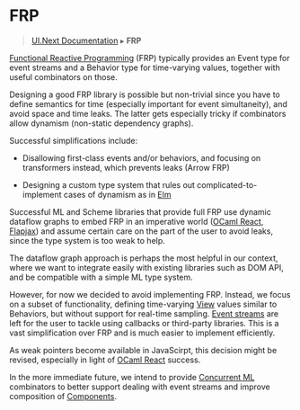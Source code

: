 # FRP
> [UI.Next Documentation](UINext.md) ▸ **FRP**

[Functional Reactive
Programming](http://en.wikipedia.org/wiki/Functional_reactive_programming)
(FRP) typically provides an Event type for event streams and a
Behavior type for time-varying values, together with useful
combinators on those.

Designing a good FRP library is possible but non-trivial since you
have to define semantics for time (especially important for event
simultaneity), and avoid space and time leaks.  The latter gets
especially tricky if combinators allow dynamism (non-static dependency
graphs).

Successful simplifications include:

* Disallowing first-class events and/or behaviors, and focusing on
  transformers instead, which prevents leaks (Arrow FRP)

* Designing a custom type system that rules out
  complicated-to-implement cases of dynamism as in [Elm][elm]

Successful ML and Scheme libraries that provide full FRP use dynamic
dataflow graphs to embed FRP in an imperative world ([OCaml
React][react], [Flapjax][flapjax]) and assume certain care on the part
of the user to avoid leaks, since the type system is too weak to help.

The dataflow graph approach is perhaps the most helpful in our
context, where we want to integrate easily with existing libraries
such as DOM API, and be compatible with a simple ML type system.

However, for now we decided to avoid implementing FRP.  Instead, we
focus on a subset of functionality, defining time-varying [View](UINext-View.md)
values similar to Behaviors, but without support for real-time sampling.
[Event streams](UINext-EventStreams.md) are left for the user to tackle using
callbacks or third-party libraries.  This is a vast simplification
over FRP and is much easier to implement efficiently.

As weak pointers become available in JavaScirpt, this decision might
be revised, especially in light of [OCaml React][react] success. 

In the more immediate future, we intend to provide [Concurrent ML](UINext-CML.md)
combinators to better support dealing with event streams and improve composition
of [Components](UINext-Components.md).

[elm]: http://elm-lang.org/
[flapjax]: http://www.flapjax-lang.org/
[react]: http://erratique.ch/software/react
